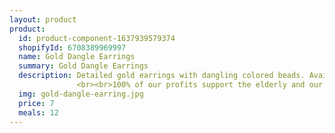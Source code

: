 ```yaml
---
layout: product
product:
  id: product-component-1637939579374
  shopifyId: 6708389969997
  name: Gold Dangle Earrings
  summary: Gold Dangle Earrings
  description: Detailed gold earrings with dangling colored beads. Available in a variety of colors including dark and light blue, orange, and red.   
               <br><br>100% of our profits support the elderly and our programs at Cosechando Felicidad Inc. including our feeding program for the elderly."
  img: gold-dangle-earring.jpg
  price: 7
  meals: 12
---
```

